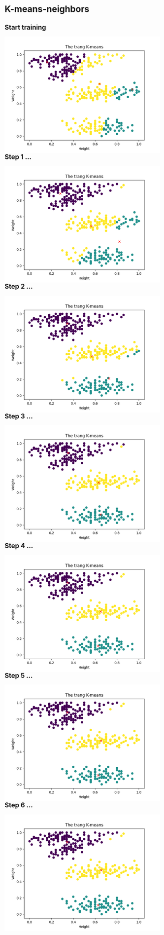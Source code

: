 # K-means-neighbors
<h2>Start training</h2>
<img align="left" src="image/img.png" alt="minhquan-github" /><br/>
<h2>Step 1 ...</h3>
<img align="left" src="image/img_1.png" alt="minhquan-github" /><br/>
<h2>Step 2 ...</h3>
<img align="left" src="image/img_2.png" alt="minhquan-github" /><br/>
<h2>Step 3 ...</h3>
<img align="left" src="image/img_3.png" alt="minhquan-github" /><br/>
<h2>Step 4 ...</h3>
<img align="left" src="image/img_4.png" alt="minhquan-github" /><br/>
<h2>Step 5 ...</h3>
<img align="left" src="image/img_5.png" alt="minhquan-github" /><br/>
<h2>Step 6 ...</h3>
<img align="left" src="image/img_6.png" alt="minhquan-github" /><br/>